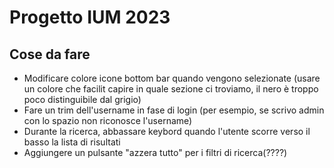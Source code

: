 # Progetto IUM 2023

## Cose da fare 

- Modificare colore icone bottom bar quando vengono selezionate (usare un colore che facilit capire in quale sezione ci troviamo, il nero è troppo 
poco distinguibile dal grigio)  
- Fare un trim dell'username in fase di login (per esempio, se scrivo admin con lo spazio non riconosce l'username)
- Durante la ricerca, abbassare keybord quando l'utente scorre verso il basso la lista di risultati
- Aggiungere un pulsante "azzera tutto" per i filtri di ricerca(????)
